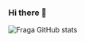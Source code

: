 ### Hi there 👋

<!--
**Gabriel-Chites/Gabriel-Chites** is a ✨ _special_ ✨ repository because its `README.md` (this file) appears on your GitHub profile.

Here are some ideas to get you started:

- 🔭 I’m currently working on ...
- 🌱 I’m currently learning ...
- 👯 I’m looking to collaborate on ...
- 🤔 I’m looking for help with ...
- 💬 Ask me about ...
- 📫 How to reach me: ...
- 😄 Pronouns: ...
- ⚡ Fun fact: ...
-->
![Fraga GitHub stats](https://github-readme-stats.vercel.app/api?username=Gabriel-Chites&show_icons=true&theme=dracula&count_private=true)

